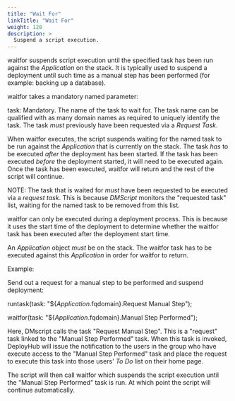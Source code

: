 ```yaml
---
title: "Wait For"
linkTitle: "Wait For"
weight: 120
description: >
  Suspend a script execution.
---
```



waitfor suspends script execution until the specified task has been run against the _Application_ on the stack. It is typically used to suspend a deployment until such time as a manual step has been performed (for example: backing up a database).

waitfor takes a mandatory named parameter:

task: Mandatory. The name of the task to wait for. The task name can be qualified with as many domain names as required to uniquely identify the task. The task _must_ previously have been requested via a _Request Task_.

When waitfor executes, the script suspends waiting for the named task to be run against the _Application_ that is currently on the stack. The task _has_ to be executed _after_ the deployment has been started. If the task has been executed _before_ the deployment started, it will need to be executed again. Once the task has been executed, waitfor will return and the rest of the script will continue.

NOTE: The task that is waited for _must_ have been requested to be executed via a _request task_. This is because _DMScript_ monitors the "requested task" list, waiting for the named task to be removed from this list.

waitfor can only be executed during a deployment process. This is because it uses the start time of the deployment to determine whether the waitfor task has been executed after the deployment start time.

An _Application_ object _must_ be on the stack. The waitfor task has to be executed against this _Application_ in order for waitfor to return.

Example:

Send out a request for a manual step to be performed and suspend deployment:

runtask(task: "${_Application_.fqdomain}.Request Manual Step");

waitfor(task: "${_Application_.fqdomain}.Manual Step Performed");

Here, DMscript calls the task "Request Manual Step". This is a "request" task linked to the "Manual Step Performed" task. When this task is invoked, DeployHub will issue the notification to the users in the group who have execute access to the "Manual Step Performed" task and place the request to execute this task into those users&#39; _To Do_ list on their home page.

The script will then call waitfor which suspends the script execution until the "Manual Step Performed" task is run. At which point the script will continue automatically.